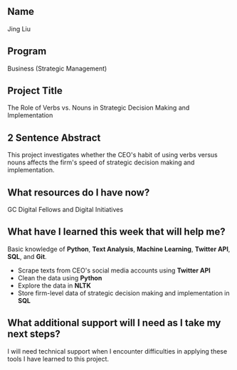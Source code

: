 ## **Name**
Jing Liu

## **Program**
Business (Strategic Management)

## **Project Title**
The Role of Verbs vs. Nouns in Strategic Decision Making and Implementation

## **2 Sentence Abstract**
This project investigates whether the CEO's habit of using verbs versus nouns affects the firm's speed of strategic decision making and implementation.

## **What resources do I have now?**
GC Digital Fellows and Digital Initiatives

## **What have I learned this week that will help me?**
Basic knowledge of **Python**, **Text Analysis**, **Machine Learning**, **Twitter API**, **SQL**, and **Git**.  
  * Scrape texts from CEO's social media accounts using **Twitter API**
  * Clean the data using **Python**
  * Explore the data in **NLTK**
  * Store firm-level data of strategic decision making and implementation in **SQL**

## **What additional support will I need as I take my next steps?**
I will need technical support when I encounter difficulties in applying these tools I have learned to this project.



